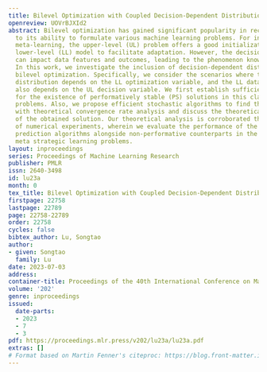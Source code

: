 ```yaml
---
title: Bilevel Optimization with Coupled Decision-Dependent Distributions
openreview: UOVrBJXId2
abstract: Bilevel optimization has gained significant popularity in recent years due
  to its ability to formulate various machine learning problems. For instance, in
  meta-learning, the upper-level (UL) problem offers a good initialization for the
  lower-level (LL) model to facilitate adaptation. However, the decision variables
  can impact data features and outcomes, leading to the phenomenon known as performativity.
  In this work, we investigate the inclusion of decision-dependent distributions in
  bilevel optimization. Specifically, we consider the scenarios where the UL data
  distribution depends on the LL optimization variable, and the LL data distribution
  also depends on the UL decision variable. We first establish sufficient conditions
  for the existence of performatively stable (PS) solutions in this class of bilevel
  problems. Also, we propose efficient stochastic algorithms to find the PS point
  with theoretical convergence rate analysis and discuss the theoretical optimality
  of the obtained solution. Our theoretical analysis is corroborated through a series
  of numerical experiments, wherein we evaluate the performance of the bilevel performative
  prediction algorithms alongside non-performative counterparts in the context of
  meta strategic learning problems.
layout: inproceedings
series: Proceedings of Machine Learning Research
publisher: PMLR
issn: 2640-3498
id: lu23a
month: 0
tex_title: Bilevel Optimization with Coupled Decision-Dependent Distributions
firstpage: 22758
lastpage: 22789
page: 22758-22789
order: 22758
cycles: false
bibtex_author: Lu, Songtao
author:
- given: Songtao
  family: Lu
date: 2023-07-03
address: 
container-title: Proceedings of the 40th International Conference on Machine Learning
volume: '202'
genre: inproceedings
issued:
  date-parts:
  - 2023
  - 7
  - 3
pdf: https://proceedings.mlr.press/v202/lu23a/lu23a.pdf
extras: []
# Format based on Martin Fenner's citeproc: https://blog.front-matter.io/posts/citeproc-yaml-for-bibliographies/
---
```

